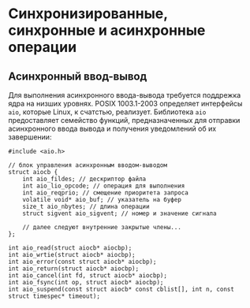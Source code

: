 # Синхронизированные, синхронные и асинхронные операции

## Асинхронный ввод-вывод

Для выполнения асинхронного ввода-вывода требуется поддрежка ядра на низших уровнях. POSIX 1003.1-2003 определяет интерфейсы `aio`, которые Linux, к счатстью, реализует. Библиотека `aio` предоставляет семейство функций, предназначенных для отправки асинхронного ввода вывода и получения уведомлений об их завершении:

    #include <aio.h>
    
    // блок управления асинхронным вводом-выводом
    struct aiocb {
        int aio_fildes; // дескриптор файла
        int aio_lio_opcode; // операция для выполнения
        int aio_reqprio; // смещение приоритета запроса
        volatile void* aio_buf; // указатель на буфер
        size_t aio_nbytes; // длина операции
        struct sigvent aio_sigvent; // номер и значение сигнала
        
        // далее следуют внутренние закрытые члены...
    };
    
    int aio_read(struct aiocb* aiocbp);
    int aio_wrtie(struct aiocb* aiocbp);
    int aio_error(const struct aiocb* aiocbp);
    int aio_return(struct aiocb* aiocbp);
    int aio_cancel(int fd, struct aiocb* aiocbp);
    int aio_fsync(int op, struct aiocb* aiocbp);
    int aio_suspend(const struct aiocb* const cblist[], int n, const struct timespec* timeout);
